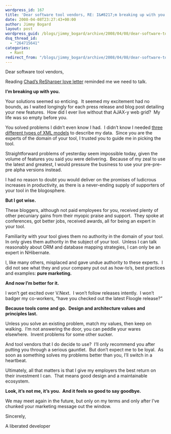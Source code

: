 ```yaml
---
wordpress_id: 167
title: 'Dear software tool vendors, RE: I&#8217;m breaking up with you'
date: 2008-04-08T23:27:43+00:00
author: Jimmy Bogard
layout: post
wordpress_guid: /blogs/jimmy_bogard/archive/2008/04/08/dear-software-tool-vendors-re-i-m-breaking-up-with-you.aspx
dsq_thread_id:
  - "264715641"
categories:
  - Rant
redirect_from: "/blogs/jimmy_bogard/archive/2008/04/08/dear-software-tool-vendors-re-i-m-breaking-up-with-you.aspx/"
---
```

Dear software tool vendors,

Reading [Chad&#8217;s ReSharper love letter](http://lostechies.com/blogs/chad_myers/archive/2008/04/07/dear-jetbrains-re-resharper-4-eap-nightlies.aspx) reminded me we need to talk.

**I&#8217;m breaking up with you.**

Your solutions seemed so enticing.&nbsp; It seemed my excitement had no bounds, as I waited longingly for each press release and blog post detailing your new features.&nbsp; How did I ever live without that AJAX-y web grid?&nbsp; My life was so empty before you.

You solved problems I didn&#8217;t even know I had.&nbsp; I didn&#8217;t know I needed [three different types of XML models](http://msdn2.microsoft.com/en-us/library/aa697427(VS.80).aspx) to describe my data.&nbsp; Since you are the experts of the domain of your tool, I trusted you to guide me in picking the tool.

Straightforward problems of yesterday seem impossible today, given the volume of features you said you were delivering.&nbsp; Because of my zeal to use the latest and greatest, I would pressure the business to use your pre-pre-pre alpha versions instead.

I had no reason to doubt you would deliver on the promises of ludicrous increases in productivity, as there is a never-ending supply of supporters of your tool in the blogosphere.

**But I got wise.**

These bloggers, although not paid employees for you, received plenty of other pecuniary gains from their myopic praise and support.&nbsp; They spoke at conferences, got better jobs, received awards, all for being an expert in your tool.

Familiarity with your tool gives them no authority in the domain of your tool.&nbsp; In only gives them authority in the subject of your tool.&nbsp; Unless I can talk reasonably about ORM and database mapping strategies, I can only be an expert in NHibernate.

I, like many others, misplaced and gave undue authority to these experts.&nbsp; I did not see what they and your company put out as how-to&#8217;s, best practices and examples: **pure marketing.**

**And now I&#8217;m better for it.**

I won&#8217;t get excited over V.Next.&nbsp; I won&#8217;t follow releases intently.&nbsp; I won&#8217;t badger my co-workers, &#8220;have you checked out the latest Floogle release?&#8221;

**Because tools come and go.&nbsp; Design and architecture values and principles last.**

Unless you solve an existing problem, match my values, then keep on walking.&nbsp; I&#8217;m not answering the door, you can peddle your wares elsewhere.&nbsp; Invent problems for some other sucker.

And tool vendors that I do decide to use?&nbsp; I&#8217;ll only recommend you after putting you through a serious gauntlet.&nbsp; But don&#8217;t expect me to be loyal.&nbsp; As soon as something solves my problems better than you, I&#8217;ll switch in a heartbeat.

Ultimately, all that matters is that I give my employers the best return on their investment I can.&nbsp; That means good design and a maintainable ecosystem.

**Look, it&#8217;s not me, it&#8217;s you.&nbsp; And it feels so good to say goodbye.**

We may meet again in the future, but only on my terms and only after I&#8217;ve chunked your marketing message out the window.

Sincerely,

A liberated developer